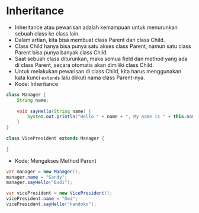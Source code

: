 # Inheritance
- Inheritance atau pewarisan adalah kemampuan untuk menurunkan sebuah class ke class lain.
- Dalam artian, kita bisa membuat class Parent dan class Child.
- Class Child hanya bisa punya satu akses class Parent, namun satu class Parent bisa punya banyak class Child.
- Saat sebuah class diturunkan, maka semua field dan method yang ada di class Parent, secara otomatis akan dimiliki class Child.
- Untuk melakukan pewarisan di class Child, kita harus menggunakan kata kunci ``` extends ``` lalu diikuti nama class Parent-nya.
- Kode: Inheritance
```java
class Manager {
    String name;
     
    void sayHello(String name) {
        System.out.println("Hello " + name + ", My name is " + this.name);
    }
}

class VicePresident extends Manager {
    
}
```
- Kode: Mengakses Method Parent
```java
var manager = new Manager();
manager.name = "Sandy";
manager.sayHello("Budi");

var vicePresident = new VicePresident();
vicePresident.name = "Dwi";
vicePresident.sayHello("Handoko");
```